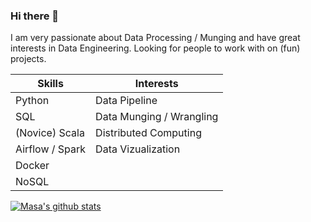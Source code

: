 ### Hi there 👋

I am very passionate about Data Processing / Munging and have great interests in Data Engineering.
Looking for people to work with on (fun) projects.

| **Skills**      | **Interests**            |
|-----------------|--------------------------|
| Python          | Data Pipeline            |
| SQL             | Data Munging / Wrangling |
| (Novice) Scala  | Distributed Computing    |
| Airflow / Spark | Data Vizualization       |
| Docker          |                          |
| NoSQL           |                          |

[![Masa's github stats](https://github-readme-stats.vercel.app/api?username=Masamerc?theme=onedark)](https://github.com/anuraghazra/github-readme-stats)
